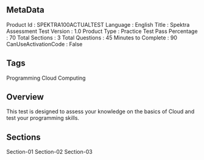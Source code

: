 ## MetaData
Product Id : SPEKTRA100ACTUALTEST
Language : English
Title : Spektra Assessment Test
Version : 1.0
Product Type : Practice Test
Pass Percentage : 70
Total Sections : 3
Total Questions : 45
Minutes to Complete : 90
CanUseActivationCode : False

## Tags
Programming
Cloud Computing

## Overview
This test is designed to assess your knowledge on the basics of Cloud and test your programming skills.

## Sections
Section-01
Section-02
Section-03
